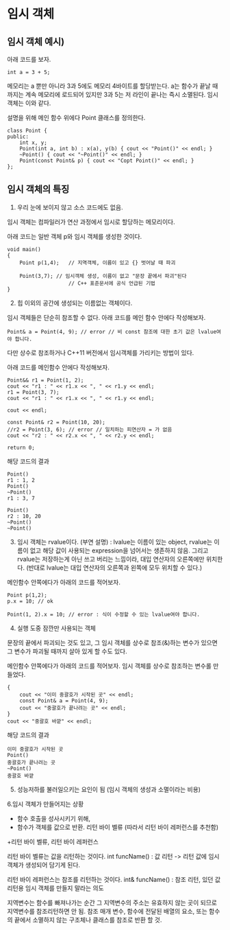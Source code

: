 # 임시 객체

## 임시 객체 예시)
아래 코드를 보자.
```
int a = 3 + 5;
```
메모리는 a 뿐만 아니라 3과 5에도 메모리 4바이트를 할당받는다.
a는 함수가 끝날 때 까지는 계속 메모리에 로드되어 있지만
3과 5는 저 라인이 끝나는 즉시 소멸된다. 임시 객체는 이와 같다.


설명을 위해 메인 함수 위에다 Point 클래스를 정의한다.
```
class Point {
public:
	int x, y;
	Point(int a, int b) : x(a), y(b) { cout << "Point()" << endl; }
	~Point() { cout << "~Point()" << endl; }
	Point(const Point& p) { cout << "Copt Point()" << endl; }
};
```

## 임시 객체의 특징

1. 우리 눈에 보이지 않고 소스 코드에도 없음.

임시 객체는 컴파일러가 연산 과정에서 임시로 할당하는 메모리이다.

아래 코드는 일반 객체 p와 임시 객체를 생성한 것이다.
```
void main()
{
	Point p(1,4);	// 지역객체, 이름이 있고 {} 벗어날 때 파괴

	Point(3,7);	// 임시객체 생성, 이름이 없고 "문장 끝에서 파괴"된다
		            // C++ 표준문서에 공식 언급된 기법
}
```

2. 힙 이외의 공간에 생성되는 이름없는 객체이다.

임시 객체들은 단순히 참조할 수 없다. 아래 코드를 메인 함수 안에다 작성해보자.
```
Point& a = Point(4, 9); // error // 비 const 참조에 대한 초기 값은 lvalue여야 합니다.
```
다만 상수로 참조하거나 C++11 버전에서 임시객체를 가리키는 방법이 있다.

아래 코드를 메인함수 안에다 작성해보자.
```
Point&& r1 = Point(1, 2);
cout << "r1 : " << r1.x << ", " << r1.y << endl;
r1 = Point(3, 7);
cout << "r1 : " << r1.x << ", " << r1.y << endl;

cout << endl;

const Point& r2 = Point(10, 20);
//r2 = Point(3, 6); // error // 일치하는 피연산자 = 가 없음
cout << "r2 : " << r2.x << ", " << r2.y << endl;

return 0;
```
해당 코드의 결과
```
Point()
r1 : 1, 2
Point()
~Point()
r1 : 3, 7

Point()
r2 : 10, 20
~Point()
~Point()
```

3. 임시 객체는 rvalue이다.
	(부연 설명) : lvalue는 이름이 있는 object, rvalue는 이름이 없고 해당 값이 사용되는 expression을 넘어서는 생존하지 않음.
	그리고 rvalue는 저장하는게 아닌 쓰고 버리는 느낌이라, 대입 연산자의 오른쪽에만 위치한다.
	(반대로 lvalue는 대입 연산자의 오른쪽과 왼쪽에 모두 위치할 수 있다.)

메인함수 안쪽에다가 아래의 코드를 적어보자.
```
Point p(1,2);
p.x = 10; // ok

Point(1, 2).x = 10; // error : 식이 수정할 수 있는 lvalue여야 합니다.
```

4. 실행 도중 잠깐만 사용되는 객체

문장의 끝에서 파괴되는 것도 있고, 그 임시 객체를 상수로 참조(&)하는 변수가 있으면 그 변수가 파괴될 때까지 살아 있게 할 수도 있다.

메인함수 안쪽에다가 아래의 코드를 적어보자. 임시 객체를 상수로 참조하는 변수롤 만들었다.
```
{
	cout << "이미 중괄호가 시작된 곳" << endl;
	const Point& a = Point(4, 9);
	cout << "중괄호가 끝나려는 곳" << endl;
}
cout << "중괄호 바깥" << endl;
```
해당 코드의 결과
```
이미 중괄호가 시작된 곳
Point()
중괄호가 끝나려는 곳
~Point()
중괄호 바깥
```

5. 성능저하를 불러일으키는 요인이 됨 (임시 객체의 생성과 소멸이라는 비용)

6.임시 객체가 만들어지는 상황
* 함수 호출을 성사시키기 위해,
* 함수가 객체를 값으로 반환. 리턴 바이 벨류 (따라서 리턴 바이 레퍼런스를 추천함)

+리턴 바이 벨류, 리턴 바이 레퍼런스

리턴 바이 벨류는 값을 리턴하는 것이다.
int funcName() : 값 리턴 -> 리턴 값에 임시 객체가 생성되어 담기게 된다.

리턴 바이 레퍼런스는 참조를 리턴하는 것이다.
int& funcName() : 참조 리턴, 있던 값 리턴용 임시 객체를 만들지 말라는 의도


지역변수는 함수를 빠져나가는 순간 그 지역변수의 주소는 유효하지 않는 곳이 되므로 지역변수를 참조리턴하면 안 됨.
참조 매개 변수, 함수에 전달된 배열의 요소, 또는 함수의 끝에서 소멸하지 않는 구조체나 클래스를 참조로 반환 할 것.

